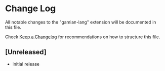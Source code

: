 # Change Log

All notable changes to the "gamian-lang" extension will be documented in this file.

Check [Keep a Changelog](http://keepachangelog.com/) for recommendations on how to structure this file.

## [Unreleased]

- Initial release